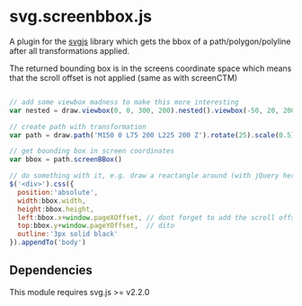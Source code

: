 # svg.screenbbox.js

A plugin for the [svgjs](https://github.com/wout/svg.js) library which gets the bbox of a path/polygon/polyline after all transformations applied.

The returned bounding box is in the screens coordinate space which means that the scroll offset is not applied (same as with screenCTM)

```javascript

// add some viewbox madness to make this more interesting
var nested = draw.viewbox(0, 0, 300, 200).nested().viewbox(-50, 20, 200, 300)

// create path with transformation
var path = draw.path('M150 0 L75 200 L225 200 Z').rotate(25).scale(0.5)

// get bounding box in screen coordinates
var bbox = path.screenBBox()

// do something with it, e.g. draw a reactangle around (with jQuery here)
$('<div>').css({
  position:'absolute',
  width:bbox.width,
  height:bbox.height,
  left:bbox.x+window.pageXOffset, // dont forget to add the scroll offset
  top:bbox.y+window.pageYOffset,  // dito
  outline:'3px solid black'
}).appendTo('body')
```

## Dependencies
This module requires svg.js >= v2.2.0